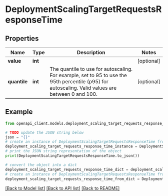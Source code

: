 # DeploymentScalingTargetRequestsResponseTime


## Properties

Name | Type | Description | Notes
------------ | ------------- | ------------- | -------------
**value** | **int** |  | [optional] 
**quantile** | **int** | The quantile to use for autoscaling. For example, set to 95 to use the 95th percentile (p95) for autoscaling.  Valid values are between 0 and 100. | [optional] 

## Example

```python
from openapi_client.models.deployment_scaling_target_requests_response_time import DeploymentScalingTargetRequestsResponseTime

# TODO update the JSON string below
json = "{}"
# create an instance of DeploymentScalingTargetRequestsResponseTime from a JSON string
deployment_scaling_target_requests_response_time_instance = DeploymentScalingTargetRequestsResponseTime.from_json(json)
# print the JSON string representation of the object
print(DeploymentScalingTargetRequestsResponseTime.to_json())

# convert the object into a dict
deployment_scaling_target_requests_response_time_dict = deployment_scaling_target_requests_response_time_instance.to_dict()
# create an instance of DeploymentScalingTargetRequestsResponseTime from a dict
deployment_scaling_target_requests_response_time_from_dict = DeploymentScalingTargetRequestsResponseTime.from_dict(deployment_scaling_target_requests_response_time_dict)
```
[[Back to Model list]](../README.md#documentation-for-models) [[Back to API list]](../README.md#documentation-for-api-endpoints) [[Back to README]](../README.md)



